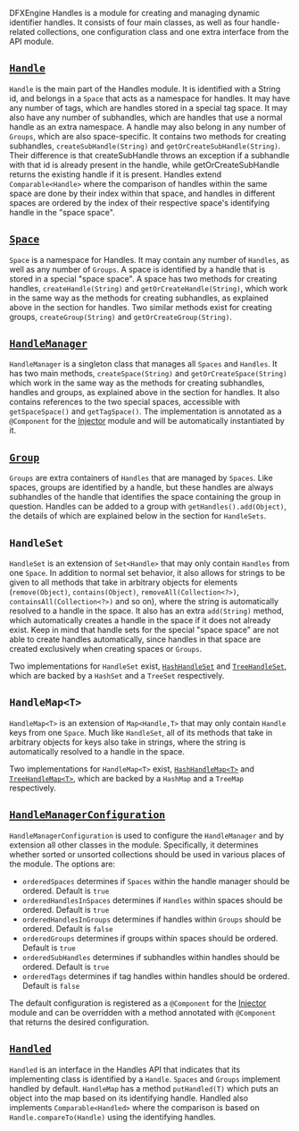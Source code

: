 DFXEngine Handles is a module for creating and managing dynamic identifier handles. It consists of four main classes, as 
well as four handle-related collections, one configuration class and one extra interface from the API module.

## [`Handle`](src/main/java/me/datafox/dfxengine/handles/HandleImpl.java)

`Handle` is the main part of the Handles module. It is identified with a String id, and belongs in a `Space` that acts
as a namespace for handles. It may have any number of tags, which are handles stored in a special tag space. It may also
have any number of subhandles, which are handles that use a normal handle as an extra namespace. A handle may also 
belong in any number of `Groups`, which are also space-specific. It contains two methods for creating subhandles, 
`createSubHandle(String)` and `getOrCreateSubHandle(String)`. Their difference is that createSubHandle throws an 
exception if a subhandle with that id is already present in the handle, while getOrCreateSubHandle returns the existing 
handle if it is present. Handles extend `Comparable<Handle>` where the comparison of handles within the same space are
done by their index within that space, and handles in different spaces are ordered by the index of their respective 
space's identifying handle in the "space space".

## [`Space`](src/main/java/me/datafox/dfxengine/handles/SpaceImpl.java)

`Space` is a namespace for Handles. It may contain any number of `Handles`, as well as any number of `Groups`. A space 
is identified by a handle that is stored in a special "space space". A space has two methods for creating handles, 
`createHandle(String)` and `getOrCreateHandle(String)`, which work in the same way as the methods for creating 
subhandles, as explained above in the section for handles. Two similar methods exist for creating groups, 
`createGroup(String)` and `getOrCreateGroup(String)`.

## [`HandleManager`](src/main/java/me/datafox/dfxengine/handles/HandleManagerImpl.java)

`HandleManager` is a singleton class that manages all `Spaces` and `Handles`. It has two main methods, 
`createSpace(String)` and `getOrCreateSpace(String)` which work in the same way as the methods for creating subhandles, 
handles and groups, as explained above in the section for handles. It also contains references to the two special 
spaces, accessible with `getSpaceSpace()` and `getTagSpace()`. The implementation is annotated as a `@Component` for the
[Injector](../injector) module and will be automatically instantiated by it.

## [`Group`](src/main/java/me/datafox/dfxengine/handles/GroupImpl.java)

`Groups` are extra containers of `Handles` that are managed by `Spaces`. Like spaces, groups are identified by a handle,
but these handles are always subhandles of the handle that identifies the space containing the group in question. 
Handles can be added to a group with `getHandles().add(Object)`, the details of which are explained below in the section
for `HandleSets`.

## `HandleSet`

`HandleSet` is an extension of `Set<Handle>` that may only contain `Handles` from one `Space`. In addition to normal set 
behavior, it also allows for strings to be given to all methods that take in arbitrary objects for elements 
(`remove(Object)`, `contains(Object)`, `removeAll(Collection<?>)`, `containsAll(Collection<?>)` and so on), where the
string is automatically resolved to a handle in the space. It also has an extra `add(String)` method, which 
automatically creates a handle in the space if it does not already exist. Keep in mind that handle sets for the special 
"space space" are not able to create handles automatically, since handles in that space are created exclusively when 
creating spaces or `Groups`.

Two implementations for `HandleSet` exist, 
[`HashHandleSet`](src/main/java/me/datafox/dfxengine/handles/HashHandleSet.java) and
[`TreeHandleSet`](src/main/java/me/datafox/dfxengine/handles/TreeHandleSet.java), which are backed by a `HashSet` and a
`TreeSet` respectively.

## `HandleMap<T>`

`HandleMap<T>` is an extension of `Map<Handle,T>` that may only contain `Handle` keys from one `Space`. Much like 
`HandleSet`, all of its methods that take in arbitrary objects for keys also take in strings, where the string is 
automatically resolved to a handle in the space.

Two implementations for `HandleMap<T>` exist,
[`HashHandleMap<T>`](src/main/java/me/datafox/dfxengine/handles/HashHandleMap.java) and
[`TreeHandleMap<T>`](src/main/java/me/datafox/dfxengine/handles/TreeHandleMap.java), which are backed by a `HashMap` and
a `TreeMap` respectively.

## [`HandleManagerConfiguration`](src/main/java/me/datafox/dfxengine/handles/HandleManagerConfiguration.java)

`HandleManagerConfiguration` is used to configure the `HandleManager` and by extension all other classes in the module.
Specifically, it determines whether sorted or unsorted collections should be used in various places of the module. The
options are:
* `orderedSpaces` determines if `Spaces` within the handle manager should be ordered. Default is `true`
* `orderedHandlesInSpaces` determines if `Handles` within spaces should be ordered. Default is `true`
* `orderedHandlesInGroups` determines if handles within `Groups` should be ordered. Default is `false`
* `orderedGroups` determines if groups within spaces should be ordered. Default is `true`
* `orderedSubHandles` determines if subhandles within handles should be ordered. Default is `true`
* `orderedTags` determines if tag handles within handles should be ordered. Default is `false`

The default configuration is registered as a `@Component` for the [Injector](../injector) module and can be overridden 
with a method annotated with `@Component` that returns the desired configuration.

## [`Handled`](../handles-api/src/main/java/me/datafox/dfxengine/handles/api/Handled.java)

`Handled` is an interface in the Handles API that indicates that its implementing class is identified by a `Handle`.
`Spaces` and `Groups` implement handled by default. `HandleMap` has a method `putHandled(T)` which puts an object into
the map based on its identifying handle. Handled also implements `Comparable<Handled>` where the comparison is based on 
`Handle.compareTo(Handle)` using the identifying handles.